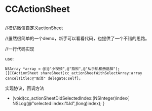 # CCActionSheet
<!--![项目演示](https://github.com/maxmoo/CCActionSheet/p_sheet.gif)-->
<!--![](https://github.com/maxmoo/CCActionSheet/p_sheet.gif)-->

<img src="https://github.com/maxmoo/CCActionSheet/blob/master/p_sheet2.gif" alt="" style="max-width:100%;">



//模仿微信自定义actionSheet


//虽然很简单的一个demo，新手可以看看代码，也提供了一个不错的思路。


//一行代码实现



use:


    NSArray *array = @[@"小视频",@"拍照",@"从手机相册选择"];
    [[CCActionSheet shareSheet]cc_actionSheetWithSelectArray:array cancelTitle:@"取消" delegate:self];
    
  实现协议，回调方法

- (void)cc_actionSheetDidSelectedIndex:(NSInteger)index{
    NSLog(@"selected index:%ld",(long)index);
}

